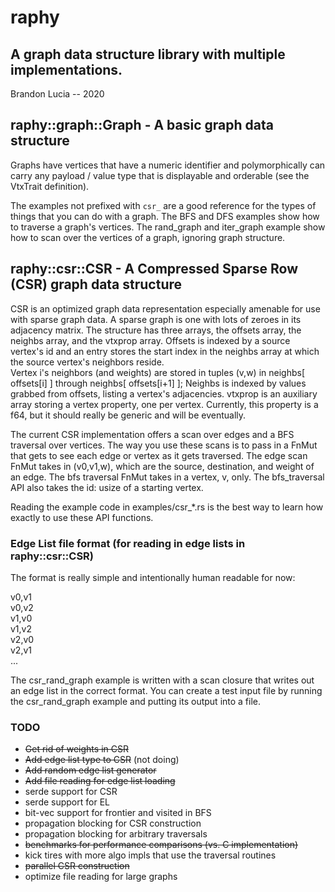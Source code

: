 # raphy 
## A graph data structure library with multiple implementations.
Brandon Lucia -- 2020


## raphy::graph::Graph - A basic graph data structure
Graphs have vertices that have a numeric identifier and polymorphically can
carry any payload / value type that is displayable and orderable (see the VtxTrait definition).

The examples not prefixed with `csr_` are a good reference for the types of
things that you can do with a graph.  The BFS and DFS examples show how to
traverse a graph's vertices.  The rand_graph and iter_graph example show how to
scan over the vertices of a graph, ignoring graph structure.

## raphy::csr::CSR - A Compressed Sparse Row (CSR) graph data structure
CSR is an optimized graph data representation especially amenable for use with
sparse graph data.  A sparse graph is one with lots of zeroes in its adjacency
matrix.  The structure has three arrays, the offsets array, the neighbs array,
and the vtxprop array.  Offsets is indexed by a source vertex's id and an entry stores the 
start index in the neighbs array at which the source vertex's neighbors reside.  
Vertex i's neighbors (and weights) are stored in tuples (v,w) in neighbs[ offsets[i] ] through neighbs[ offsets[i+1] ];
Neighbs is indexed by values grabbed from offsets, listing a vertex's adjacencies.
vtxprop is an auxiliary array storing a vertex property, one per vertex.  Currently,
this property is a f64, but it should really be generic and will be eventually.

The current CSR implementation offers a scan over edges and a BFS traversal
over vertices.  The way you use these scans is to pass in a FnMut that gets to
see each edge or vertex as it gets traversed.  The edge scan FnMut takes in
(v0,v1,w), which are the source, destination, and weight of an edge.  The bfs
traversal FnMut takes in a vertex, v, only.  The bfs_traversal API also takes
the id: usize of a starting vertex.

Reading the example code in examples/csr_*.rs
is the best way to learn how exactly to use these API functions.  

### Edge List file format (for reading in edge lists in raphy::csr::CSR)

The format is really simple and intentionally human readable for now:

v0,v1<br/>
v0,v2<br/>
v1,v0<br/>
v1,v2<br/>
v2,v0<br/>
v2,v1<br/>
...

The csr_rand_graph example is written with a scan closure that writes out an edge
list in the correct format.  You can create a test input file by running 
the csr_rand_graph example and putting its output into a file.


### TODO
* ~~Get rid of weights in CSR~~
* ~~Add edge list type to CSR~~ (not doing)
* ~~Add random edge list generator~~
* ~~Add file reading for edge list loading~~
* serde support for CSR 
* serde support for EL 
* bit-vec support for frontier and visited in BFS 
* propagation blocking for CSR construction
* propagation blocking for arbitrary traversals
* ~~benchmarks for performance comparisons (vs. C implementation)~~
* kick tires with more algo impls that use the traversal routines
* ~~parallel CSR construction~~
* optimize file reading for large graphs
